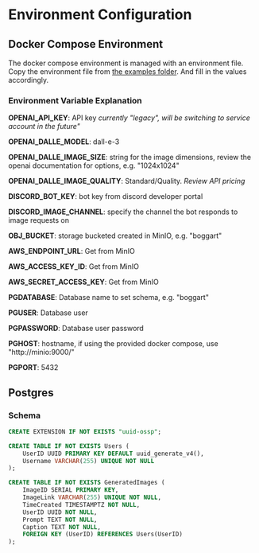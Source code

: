 # Environment Configuration

## Docker Compose Environment
The docker compose environment is managed with an environment file. Copy the environment file from [the examples folder](/example/env). And fill in the values accordingly.

### Environment Variable Explanation
**OPENAI_API_KEY**: API key *currently "legacy", will be switching to service account in the future"*

**OPENAI_DALLE_MODEL**: dall-e-3

**OPENAI_DALLE_IMAGE_SIZE**: string for the image dimensions, review the openai documentation for options, e.g. "1024x1024"

**OPENAI_DALLE_IMAGE_QUALITY**: Standard/Quality. *Review API pricing*

**DISCORD_BOT_KEY**: bot key from discord developer portal

**DISCORD_IMAGE_CHANNEL**: specify the channel the bot responds to image requests on

**OBJ_BUCKET**: storage bucketed created in MinIO, e.g. "boggart"

**AWS_ENDPOINT_URL**: Get from MinIO

**AWS_ACCESS_KEY_ID**: Get from MinIO

**AWS_SECRET_ACCESS_KEY**: Get from MinIO

**PGDATABASE**: Database name to set schema, e.g. "boggart"

**PGUSER**: Database user

**PGPASSWORD**: Database user password

**PGHOST**: hostname, if using the provided docker compose, use "http://minio:9000/"

**PGPORT**: 5432

## Postgres
### Schema
```sql
CREATE EXTENSION IF NOT EXISTS "uuid-ossp";

CREATE TABLE IF NOT EXISTS Users (
    UserID UUID PRIMARY KEY DEFAULT uuid_generate_v4(),
    Username VARCHAR(255) UNIQUE NOT NULL
);

CREATE TABLE IF NOT EXISTS GeneratedImages (
    ImageID SERIAL PRIMARY KEY,
    ImageLink VARCHAR(255) UNIQUE NOT NULL,
    TimeCreated TIMESTAMPTZ NOT NULL,
    UserID UUID NOT NULL,
    Prompt TEXT NOT NULL,
    Caption TEXT NOT NULL,
    FOREIGN KEY (UserID) REFERENCES Users(UserID)
);
```